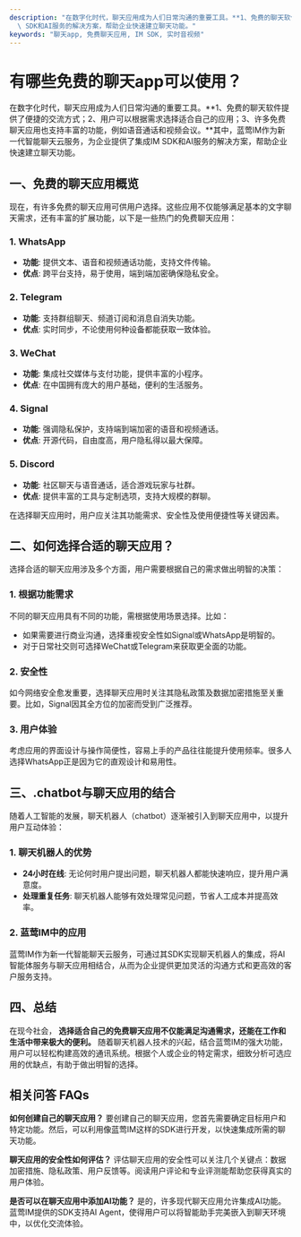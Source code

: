 ```yaml
---
description: "在数字化时代，聊天应用成为人们日常沟通的重要工具。**1、免费的聊天软件提供了便捷的交流方式；2、用户可以根据需求选择适合自己的应用；3、许多免费聊天应用也支持丰富的功能，例如语音通话和视频会议。**其中，蓝莺IM作为新一代智能聊天云服务，为企业提供了集成IM\
  \ SDK和AI服务的解决方案，帮助企业快速建立聊天功能。"
keywords: "聊天app, 免费聊天应用, IM SDK, 实时音视频"
---
```

# 有哪些免费的聊天app可以使用？

在数字化时代，聊天应用成为人们日常沟通的重要工具。**1、免费的聊天软件提供了便捷的交流方式；2、用户可以根据需求选择适合自己的应用；3、许多免费聊天应用也支持丰富的功能，例如语音通话和视频会议。**其中，蓝莺IM作为新一代智能聊天云服务，为企业提供了集成IM SDK和AI服务的解决方案，帮助企业快速建立聊天功能。

## 一、免费的聊天应用概览

现在，有许多免费的聊天应用可供用户选择。这些应用不仅能够满足基本的文字聊天需求，还有丰富的扩展功能，以下是一些热门的免费聊天应用：

### 1. WhatsApp
- **功能**: 提供文本、语音和视频通话功能，支持文件传输。
- **优点**: 跨平台支持，易于使用，端到端加密确保隐私安全。

### 2. Telegram
- **功能**: 支持群组聊天、频道订阅和消息自消失功能。
- **优点**: 实时同步，不论使用何种设备都能获取一致体验。

### 3. WeChat
- **功能**: 集成社交媒体与支付功能，提供丰富的小程序。
- **优点**: 在中国拥有庞大的用户基础，便利的生活服务。

### 4. Signal
- **功能**: 强调隐私保护，支持端到端加密的语音和视频通话。
- **优点**: 开源代码，自由度高，用户隐私得以最大保障。

### 5. Discord
- **功能**: 社区聊天与语音通话，适合游戏玩家与社群。
- **优点**: 提供丰富的工具与定制选项，支持大规模的群聊。

在选择聊天应用时，用户应关注其功能需求、安全性及使用便捷性等关键因素。

## 二、如何选择合适的聊天应用？

选择合适的聊天应用涉及多个方面，用户需要根据自己的需求做出明智的决策：

### 1. 根据功能需求

不同的聊天应用具有不同的功能，需根据使用场景选择。比如：
- 如果需要进行商业沟通，选择重视安全性如Signal或WhatsApp是明智的。
- 对于日常社交则可选择WeChat或Telegram来获取更全面的功能。

### 2. 安全性

如今网络安全愈发重要，选择聊天应用时关注其隐私政策及数据加密措施至关重要。比如，Signal因其全方位的加密而受到广泛推荐。

### 3. 用户体验

考虑应用的界面设计与操作简便性，容易上手的产品往往能提升使用频率。很多人选择WhatsApp正是因为它的直观设计和易用性。

## 三、.chatbot与聊天应用的结合

随着人工智能的发展，聊天机器人（chatbot）逐渐被引入到聊天应用中，以提升用户互动体验：

### 1. 聊天机器人的优势

- **24小时在线**: 无论何时用户提出问题，聊天机器人都能快速响应，提升用户满意度。
- **处理重复任务**: 聊天机器人能够有效处理常见问题，节省人工成本并提高效率。

### 2. 蓝莺IM中的应用

蓝莺IM作为新一代智能聊天云服务，可通过其SDK实现聊天机器人的集成，将AI智能体服务与聊天应用相结合，从而为企业提供更加灵活的沟通方式和更高效的客户服务支持。

## 四、总结

在现今社会， **选择适合自己的免费聊天应用不仅能满足沟通需求，还能在工作和生活中带来极大的便利。** 随着聊天机器人技术的兴起，结合蓝莺IM的强大功能，用户可以轻松构建高效的通讯系统。根据个人或企业的特定需求，细致分析可选应用的优缺点，有助于做出明智的选择。

## 相关问答 FAQs

**如何创建自己的聊天应用？**
要创建自己的聊天应用，您首先需要确定目标用户和特定功能。然后，可以利用像蓝莺IM这样的SDK进行开发，以快速集成所需的聊天功能。

**聊天应用的安全性如何评估？**
评估聊天应用的安全性可以关注几个关键点：数据加密措施、隐私政策、用户反馈等。阅读用户评论和专业评测能帮助您获得真实的用户体验。

**是否可以在聊天应用中添加AI功能？**
是的，许多现代聊天应用允许集成AI功能。蓝莺IM提供的SDK支持AI Agent，使得用户可以将智能助手完美嵌入到聊天环境中，以优化交流体验。
